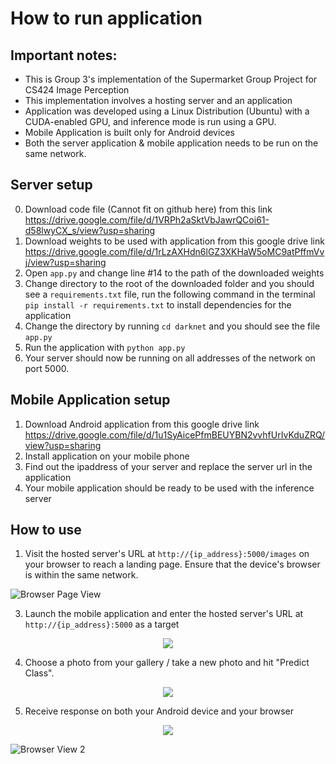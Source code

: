 # How to run application

## Important notes:
- This is Group 3's implementation of the Supermarket Group Project for CS424 Image Perception
- This implementation involves a hosting server and an application
- Application was developed using a Linux Distribution (Ubuntu) with a CUDA-enabled GPU, and 
inference mode is run using a GPU.
- Mobile Application is built only for Android devices
- Both the server application & mobile application needs to be run on the same network.

## Server setup
0. Download code file (Cannot fit on github here) from this link
https://drive.google.com/file/d/1VRPh2aSktVbJawrQCoi61-d58lwyCX_s/view?usp=sharing
2. Download weights to be used with application from this google drive link
https://drive.google.com/file/d/1rLzAXHdn6lGZ3XKHaW5oMC9atPffmVvj/view?usp=sharing
2. Open ```app.py``` and change line #14 to the path of the downloaded weights
3. Change directory to the root of the downloaded folder and you should see a ```requirements.txt``` file, run the following command in the terminal ```pip install -r requirements.txt``` to install dependencies for the application
4. Change the directory by running ```cd darknet``` and you should see the file ```app.py```
5. Run the application with ```python app.py```
6. Your server should now be running on all addresses of the network on port 5000.

## Mobile Application setup
1. Download Android application from this google drive link
https://drive.google.com/file/d/1u1SyAicePfmBEUYBN2vvhfUrIvKduZRQ/view?usp=sharing
2. Install application on your mobile phone
3. Find out the ipaddress of your server and replace the server url in the application
4. Your mobile application should be ready to be used with the inference server

## How to use
1. Visit the hosted server's URL at ```http://{ip_address}:5000/images``` on your browser to reach a landing page. Ensure that the device's browser is within the same network.  

![Browser Page View](https://github.com/derrick-lim-2019/image-perception/blob/59cd145c8b049f9ac201847ee0a11127287166f8/images/Browser%20Landing.JPG)

3. Launch the mobile application and enter the hosted server's URL at ```http://{ip_address}:5000``` as a target  

<p align="center">
  <img src="https://github.com/derrick-lim-2019/image-perception/blob/59cd145c8b049f9ac201847ee0a11127287166f8/images/photo_2022-04-07_13-54-19.jpg"/>
</p>

4. Choose a photo from your gallery / take a new photo and hit "Predict Class". 

<p align="center">
  <img src="https://github.com/derrick-lim-2019/image-perception/blob/59cd145c8b049f9ac201847ee0a11127287166f8/images/photo_2022-04-07_13-54-17.jpg"/>
</p>

5. Receive response on both your Android device and your browser  

<p align="center">
  <img src="https://github.com/derrick-lim-2019/image-perception/blob/59cd145c8b049f9ac201847ee0a11127287166f8/images/photo_2022-04-07_13-54-11.jpg"/>
</p>

![Browser View 2](https://github.com/derrick-lim-2019/image-perception/blob/59cd145c8b049f9ac201847ee0a11127287166f8/images/Detection.JPG)
 
